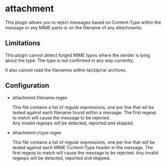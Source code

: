 attachment
==========

This plugin allows you to reject messages based on Content-Type within 
the message or any MIME parts or on the filename of any attachments.

Limitations
-----------

This plugin cannot detect forged MIME types where the sender is lying
about the type.  The type is not confirmed in any way currently.

It also cannot read the filenames within tar/zip/rar archives.

Configuration
-------------

* attachment.filename.regex

  This file contains a list of regular expressions, one per line that 
  wil be tested against each filename found within a message.
  The first regexp to match will cause the message to be rejected.  
  Any invalid regexps will be detected, reported and skipped.

* attachment.ctype.regex

  This file contains a list of regular expressions, one per line that
  will be tested against each MIME Content-Type header in the message.
  The first regexp to match will cause the message to be rejected.
  Any invalid regexps will be detected, reported and skipped.
